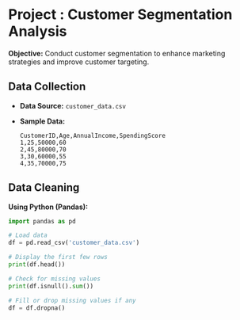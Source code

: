 # Project : Customer Segmentation Analysis

**Objective:** Conduct customer segmentation to enhance marketing strategies and improve customer targeting.

## Data Collection

- **Data Source:** `customer_data.csv`
- **Sample Data:**

    ```plaintext
    CustomerID,Age,AnnualIncome,SpendingScore
    1,25,50000,60
    2,45,80000,70
    3,30,60000,55
    4,35,70000,75
    ```

## Data Cleaning

**Using Python (Pandas):**

```python
import pandas as pd

# Load data
df = pd.read_csv('customer_data.csv')

# Display the first few rows
print(df.head())

# Check for missing values
print(df.isnull().sum())

# Fill or drop missing values if any
df = df.dropna()

